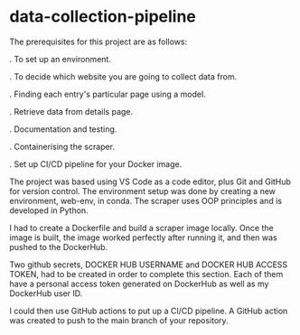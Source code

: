 # data-collection-pipeline

The prerequisites for this project are as follows: 

. To set up an environment.

. To decide which website you are going to collect data from.

. Finding each entry's particular page using a model.

. Retrieve data from details page.

. Documentation and testing.

. Containerising the scraper.

. Set up CI/CD pipeline for your Docker image.


The project was based using VS Code as a code editor, plus Git and GitHub for version control. The environment setup was done by creating a new environment, web-env, in conda. The scraper uses OOP principles and is developed in Python.

I had to create a Dockerfile and build a scraper image locally. Once the image is built, the image worked perfectly after running it, and then was pushed to the DockerHub.

Two github secrets, DOCKER HUB USERNAME and DOCKER HUB ACCESS TOKEN, had to be created in order to complete this section. Each of them have a personal access token generated on DockerHub as well as my DockerHub user ID. 

I could then use GitHub actions to put up a CI/CD pipeline. A GitHub action was created to push to the main branch of your repository.
